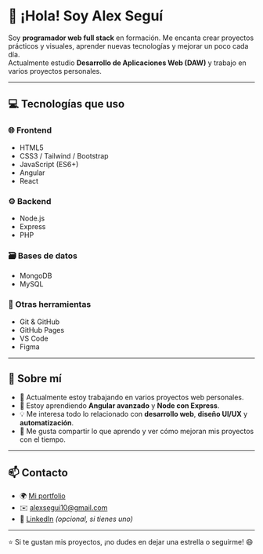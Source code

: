 # 👋 ¡Hola! Soy Alex Seguí

Soy **programador web full stack** en formación. Me encanta crear proyectos prácticos y visuales, aprender nuevas tecnologías y mejorar un poco cada día.  
Actualmente estudio **Desarrollo de Aplicaciones Web (DAW)** y trabajo en varios proyectos personales.

---

## 💻 Tecnologías que uso

### 🌐 Frontend
- HTML5  
- CSS3 / Tailwind / Bootstrap  
- JavaScript (ES6+)  
- Angular  
- React  

### ⚙️ Backend
- Node.js  
- Express  
- PHP  

### 🗃️ Bases de datos
- MongoDB  
- MySQL  

### 🧰 Otras herramientas
- Git & GitHub  
- GitHub Pages  
- VS Code  
- Figma  

---

## 🚀 Sobre mí
- 🔭 Actualmente estoy trabajando en varios proyectos web personales.  
- 🌱 Estoy aprendiendo **Angular avanzado** y **Node con Express**.  
- 💡 Me interesa todo lo relacionado con **desarrollo web**, **diseño UI/UX** y **automatización**.  
- 💬 Me gusta compartir lo que aprendo y ver cómo mejoran mis proyectos con el tiempo.  

---

## 📫 Contacto
- 🌍 [Mi portfolio](https://github.com/alexsegui10)  
- ✉️ alexsegui10@gmail.com  
- 💼 [LinkedIn](https://www.linkedin.com) _(opcional, si tienes uno)_

---

⭐ Si te gustan mis proyectos, ¡no dudes en dejar una estrella o seguirme! 😄
